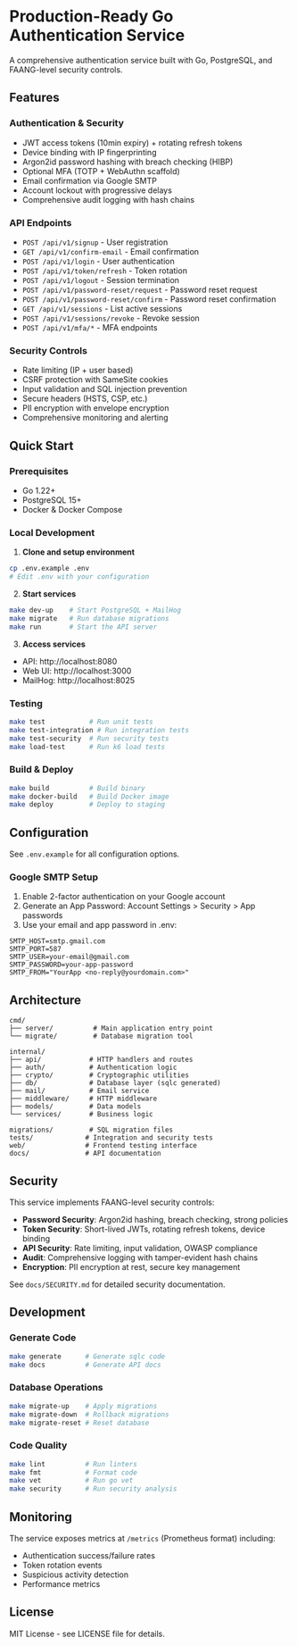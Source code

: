 # Production-Ready Go Authentication Service

A comprehensive authentication service built with Go, PostgreSQL, and FAANG-level security controls.

## Features

### Authentication & Security
- JWT access tokens (10min expiry) + rotating refresh tokens
- Device binding with IP fingerprinting
- Argon2id password hashing with breach checking (HIBP)
- Optional MFA (TOTP + WebAuthn scaffold)
- Email confirmation via Google SMTP
- Account lockout with progressive delays
- Comprehensive audit logging with hash chains

### API Endpoints
- `POST /api/v1/signup` - User registration
- `GET /api/v1/confirm-email` - Email confirmation
- `POST /api/v1/login` - User authentication
- `POST /api/v1/token/refresh` - Token rotation
- `POST /api/v1/logout` - Session termination
- `POST /api/v1/password-reset/request` - Password reset request
- `POST /api/v1/password-reset/confirm` - Password reset confirmation
- `GET /api/v1/sessions` - List active sessions
- `POST /api/v1/sessions/revoke` - Revoke session
- `POST /api/v1/mfa/*` - MFA endpoints

### Security Controls
- Rate limiting (IP + user based)
- CSRF protection with SameSite cookies
- Input validation and SQL injection prevention
- Secure headers (HSTS, CSP, etc.)
- PII encryption with envelope encryption
- Comprehensive monitoring and alerting

## Quick Start

### Prerequisites
- Go 1.22+
- PostgreSQL 15+
- Docker & Docker Compose

### Local Development

1. **Clone and setup environment**
```bash
cp .env.example .env
# Edit .env with your configuration
```

2. **Start services**
```bash
make dev-up    # Start PostgreSQL + MailHog
make migrate   # Run database migrations
make run       # Start the API server
```

3. **Access services**
- API: http://localhost:8080
- Web UI: http://localhost:3000
- MailHog: http://localhost:8025

### Testing

```bash
make test           # Run unit tests
make test-integration # Run integration tests
make test-security  # Run security tests
make load-test      # Run k6 load tests
```

### Build & Deploy

```bash
make build          # Build binary
make docker-build   # Build Docker image
make deploy         # Deploy to staging
```

## Configuration

See `.env.example` for all configuration options.

### Google SMTP Setup

1. Enable 2-factor authentication on your Google account
2. Generate an App Password: Account Settings > Security > App passwords
3. Use your email and app password in .env:

```env
SMTP_HOST=smtp.gmail.com
SMTP_PORT=587
SMTP_USER=your-email@gmail.com
SMTP_PASSWORD=your-app-password
SMTP_FROM="YourApp <no-reply@yourdomain.com>"
```

## Architecture

```
cmd/
├── server/          # Main application entry point
└── migrate/         # Database migration tool

internal/
├── api/            # HTTP handlers and routes
├── auth/           # Authentication logic
├── crypto/         # Cryptographic utilities
├── db/             # Database layer (sqlc generated)
├── mail/           # Email service
├── middleware/     # HTTP middleware
├── models/         # Data models
└── services/       # Business logic

migrations/         # SQL migration files
tests/             # Integration and security tests
web/               # Frontend testing interface
docs/              # API documentation
```

## Security

This service implements FAANG-level security controls:

- **Password Security**: Argon2id hashing, breach checking, strong policies
- **Token Security**: Short-lived JWTs, rotating refresh tokens, device binding
- **API Security**: Rate limiting, input validation, OWASP compliance
- **Audit**: Comprehensive logging with tamper-evident hash chains
- **Encryption**: PII encryption at rest, secure key management

See `docs/SECURITY.md` for detailed security documentation.

## Development

### Generate Code
```bash
make generate      # Generate sqlc code
make docs          # Generate API docs
```

### Database Operations
```bash
make migrate-up    # Apply migrations
make migrate-down  # Rollback migrations
make migrate-reset # Reset database
```

### Code Quality
```bash
make lint          # Run linters
make fmt           # Format code
make vet           # Run go vet
make security      # Run security analysis
```

## Monitoring

The service exposes metrics at `/metrics` (Prometheus format) including:
- Authentication success/failure rates
- Token rotation events
- Suspicious activity detection
- Performance metrics

## License

MIT License - see LICENSE file for details.
